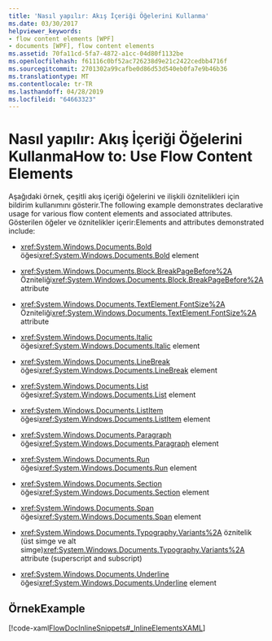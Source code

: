 ```yaml
---
title: 'Nasıl yapılır: Akış İçeriği Öğelerini Kullanma'
ms.date: 03/30/2017
helpviewer_keywords:
- flow content elements [WPF]
- documents [WPF], flow content elements
ms.assetid: 70fa11cd-5fa7-4872-a1cc-04d80f1132be
ms.openlocfilehash: f61116c0bf52ac726238d9e21c2422cedbb4716f
ms.sourcegitcommit: 2701302a99cafbe0d86d53d540eb0fa7e9b46b36
ms.translationtype: MT
ms.contentlocale: tr-TR
ms.lasthandoff: 04/28/2019
ms.locfileid: "64663323"
---
```

# <a name="how-to-use-flow-content-elements"></a><span data-ttu-id="66702-102">Nasıl yapılır: Akış İçeriği Öğelerini Kullanma</span><span class="sxs-lookup"><span data-stu-id="66702-102">How to: Use Flow Content Elements</span></span>
<span data-ttu-id="66702-103">Aşağıdaki örnek, çeşitli akış içeriği öğelerini ve ilişkili öznitelikleri için bildirim kullanımını gösterir.</span><span class="sxs-lookup"><span data-stu-id="66702-103">The following example demonstrates declarative usage for various flow content elements and associated attributes.</span></span>  <span data-ttu-id="66702-104">Gösterilen öğeler ve öznitelikler içerir:</span><span class="sxs-lookup"><span data-stu-id="66702-104">Elements and attributes demonstrated include:</span></span>  
  
- <span data-ttu-id="66702-105"><xref:System.Windows.Documents.Bold> öğesi</span><span class="sxs-lookup"><span data-stu-id="66702-105"><xref:System.Windows.Documents.Bold> element</span></span>  
  
- <span data-ttu-id="66702-106"><xref:System.Windows.Documents.Block.BreakPageBefore%2A> Özniteliği</span><span class="sxs-lookup"><span data-stu-id="66702-106"><xref:System.Windows.Documents.Block.BreakPageBefore%2A> attribute</span></span>  
  
- <span data-ttu-id="66702-107"><xref:System.Windows.Documents.TextElement.FontSize%2A> Özniteliği</span><span class="sxs-lookup"><span data-stu-id="66702-107"><xref:System.Windows.Documents.TextElement.FontSize%2A> attribute</span></span>  
  
- <span data-ttu-id="66702-108"><xref:System.Windows.Documents.Italic> öğesi</span><span class="sxs-lookup"><span data-stu-id="66702-108"><xref:System.Windows.Documents.Italic> element</span></span>  
  
- <span data-ttu-id="66702-109"><xref:System.Windows.Documents.LineBreak> öğesi</span><span class="sxs-lookup"><span data-stu-id="66702-109"><xref:System.Windows.Documents.LineBreak> element</span></span>  
  
- <span data-ttu-id="66702-110"><xref:System.Windows.Documents.List> öğesi</span><span class="sxs-lookup"><span data-stu-id="66702-110"><xref:System.Windows.Documents.List> element</span></span>  
  
- <span data-ttu-id="66702-111"><xref:System.Windows.Documents.ListItem> öğesi</span><span class="sxs-lookup"><span data-stu-id="66702-111"><xref:System.Windows.Documents.ListItem> element</span></span>  
  
- <span data-ttu-id="66702-112"><xref:System.Windows.Documents.Paragraph> öğesi</span><span class="sxs-lookup"><span data-stu-id="66702-112"><xref:System.Windows.Documents.Paragraph> element</span></span>  
  
- <span data-ttu-id="66702-113"><xref:System.Windows.Documents.Run> öğesi</span><span class="sxs-lookup"><span data-stu-id="66702-113"><xref:System.Windows.Documents.Run> element</span></span>  
  
- <span data-ttu-id="66702-114"><xref:System.Windows.Documents.Section> öğesi</span><span class="sxs-lookup"><span data-stu-id="66702-114"><xref:System.Windows.Documents.Section> element</span></span>  
  
- <span data-ttu-id="66702-115"><xref:System.Windows.Documents.Span> öğesi</span><span class="sxs-lookup"><span data-stu-id="66702-115"><xref:System.Windows.Documents.Span> element</span></span>  
  
- <span data-ttu-id="66702-116"><xref:System.Windows.Documents.Typography.Variants%2A> öznitelik (üst simge ve alt simge)</span><span class="sxs-lookup"><span data-stu-id="66702-116"><xref:System.Windows.Documents.Typography.Variants%2A> attribute (superscript and subscript)</span></span>  
  
- <span data-ttu-id="66702-117"><xref:System.Windows.Documents.Underline> öğesi</span><span class="sxs-lookup"><span data-stu-id="66702-117"><xref:System.Windows.Documents.Underline> element</span></span>  
  
## <a name="example"></a><span data-ttu-id="66702-118">Örnek</span><span class="sxs-lookup"><span data-stu-id="66702-118">Example</span></span>  
 [!code-xaml[FlowDocInlineSnippets#_InlineElementsXAML](~/samples/snippets/csharp/VS_Snippets_Wpf/FlowDocInlineSnippets/CS/document.xaml#_inlineelementsxaml)]
